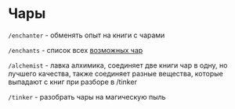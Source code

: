 # Чары

`/enchanter` - обменять опыт на книги с чарами

`/enchants` - список всех [возможных чар](https://github.com/Nekalot/miko-gitbook-1/blob/main/komandy/broken-reference/README.md)

`/alchemist` - лавка алхимика, соединяет две книги чар в одну, но лучшего качества, также соединяет разные вещества, которые выпадают с книг при разборе в /tinker

`/tinker` - разобрать чары на магическую пыль
